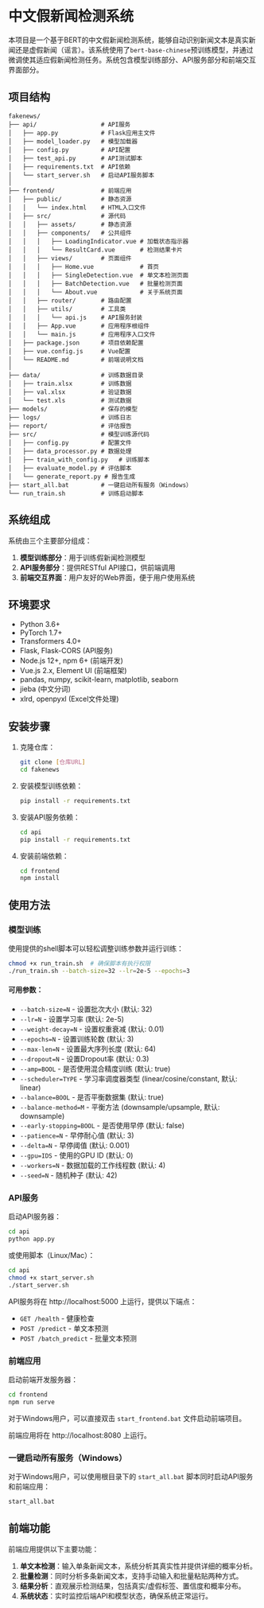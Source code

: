# 中文假新闻检测系统

本项目是一个基于BERT的中文假新闻检测系统，能够自动识别新闻文本是真实新闻还是虚假新闻（谣言）。该系统使用了`bert-base-chinese`预训练模型，并通过微调使其适应假新闻检测任务。系统包含模型训练部分、API服务部分和前端交互界面部分。

## 项目结构

```
fakenews/
├── api/                  # API服务
│   ├── app.py            # Flask应用主文件
│   ├── model_loader.py   # 模型加载器
│   ├── config.py         # API配置
│   ├── test_api.py       # API测试脚本
│   ├── requirements.txt  # API依赖
│   └── start_server.sh   # 启动API服务脚本
│
├── frontend/             # 前端应用
│   ├── public/           # 静态资源
│   │   └── index.html    # HTML入口文件
│   ├── src/              # 源代码
│   │   ├── assets/       # 静态资源
│   │   ├── components/   # 公共组件
│   │   │   ├── LoadingIndicator.vue # 加载状态指示器
│   │   │   └── ResultCard.vue       # 检测结果卡片
│   │   ├── views/        # 页面组件
│   │   │   ├── Home.vue             # 首页
│   │   │   ├── SingleDetection.vue  # 单文本检测页面
│   │   │   ├── BatchDetection.vue   # 批量检测页面
│   │   │   └── About.vue            # 关于系统页面
│   │   ├── router/       # 路由配置
│   │   ├── utils/        # 工具类
│   │   │   └── api.js    # API服务封装
│   │   ├── App.vue       # 应用程序根组件
│   │   └── main.js       # 应用程序入口文件
│   ├── package.json      # 项目依赖配置
│   ├── vue.config.js     # Vue配置
│   └── README.md         # 前端说明文档
│
├── data/                 # 训练数据目录
│   ├── train.xlsx        # 训练数据
│   ├── val.xlsx          # 验证数据
│   └── test.xls          # 测试数据
├── models/               # 保存的模型
├── logs/                 # 训练日志
├── report/               # 评估报告
├── src/                  # 模型训练源代码
│   ├── config.py         # 配置文件
│   ├── data_processor.py # 数据处理
│   ├── train_with_config.py   # 训练脚本
│   ├── evaluate_model.py # 评估脚本
│   └── generate_report.py # 报告生成
├── start_all.bat         # 一键启动所有服务（Windows）
└── run_train.sh          # 训练启动脚本
```

## 系统组成

系统由三个主要部分组成：

1. **模型训练部分**：用于训练假新闻检测模型
2. **API服务部分**：提供RESTful API接口，供前端调用
3. **前端交互界面**：用户友好的Web界面，便于用户使用系统

## 环境要求

- Python 3.6+
- PyTorch 1.7+
- Transformers 4.0+
- Flask, Flask-CORS (API服务)
- Node.js 12+, npm 6+ (前端开发)
- Vue.js 2.x, Element UI (前端框架)
- pandas, numpy, scikit-learn, matplotlib, seaborn
- jieba (中文分词)
- xlrd, openpyxl (Excel文件处理)

## 安装步骤

1. 克隆仓库：
   ```bash
   git clone [仓库URL]
   cd fakenews
   ```

2. 安装模型训练依赖：
   ```bash
   pip install -r requirements.txt
   ```

3. 安装API服务依赖：
   ```bash
   cd api
   pip install -r requirements.txt
   ```

4. 安装前端依赖：
   ```bash
   cd frontend
   npm install
   ```

## 使用方法

### 模型训练

使用提供的shell脚本可以轻松调整训练参数并运行训练：

```bash
chmod +x run_train.sh  # 确保脚本有执行权限
./run_train.sh --batch-size=32 --lr=2e-5 --epochs=3
```

#### 可用参数：

- `--batch-size=N` - 设置批次大小 (默认: 32)
- `--lr=N` - 设置学习率 (默认: 2e-5)
- `--weight-decay=N` - 设置权重衰减 (默认: 0.01)
- `--epochs=N` - 设置训练轮数 (默认: 3)
- `--max-len=N` - 设置最大序列长度 (默认: 64)
- `--dropout=N` - 设置Dropout率 (默认: 0.3)
- `--amp=BOOL` - 是否使用混合精度训练 (默认: true)
- `--scheduler=TYPE` - 学习率调度器类型 (linear/cosine/constant, 默认: linear)
- `--balance=BOOL` - 是否平衡数据集 (默认: true)
- `--balance-method=M` - 平衡方法 (downsample/upsample, 默认: downsample)
- `--early-stopping=BOOL` - 是否使用早停 (默认: false)
- `--patience=N` - 早停耐心值 (默认: 3)
- `--delta=N` - 早停阈值 (默认: 0.001)
- `--gpu=IDS` - 使用的GPU ID (默认: 0)
- `--workers=N` - 数据加载的工作线程数 (默认: 4)
- `--seed=N` - 随机种子 (默认: 42)

### API服务

启动API服务器：

```bash
cd api
python app.py
```

或使用脚本（Linux/Mac）：
```bash
cd api
chmod +x start_server.sh
./start_server.sh
```

API服务将在 http://localhost:5000 上运行，提供以下端点：
- `GET /health` - 健康检查
- `POST /predict` - 单文本预测
- `POST /batch_predict` - 批量文本预测

### 前端应用

启动前端开发服务器：

```bash
cd frontend
npm run serve
```

对于Windows用户，可以直接双击 `start_frontend.bat` 文件启动前端项目。

前端应用将在 http://localhost:8080 上运行。

### 一键启动所有服务（Windows）

对于Windows用户，可以使用根目录下的 `start_all.bat` 脚本同时启动API服务和前端应用：

```bash
start_all.bat
```

## 前端功能

前端应用提供以下主要功能：

1. **单文本检测**：输入单条新闻文本，系统分析其真实性并提供详细的概率分析。
2. **批量检测**：同时分析多条新闻文本，支持手动输入和批量粘贴两种方式。
3. **结果分析**：直观展示检测结果，包括真实/虚假标签、置信度和概率分布。
4. **系统状态**：实时监控后端API和模型状态，确保系统正常运行。

